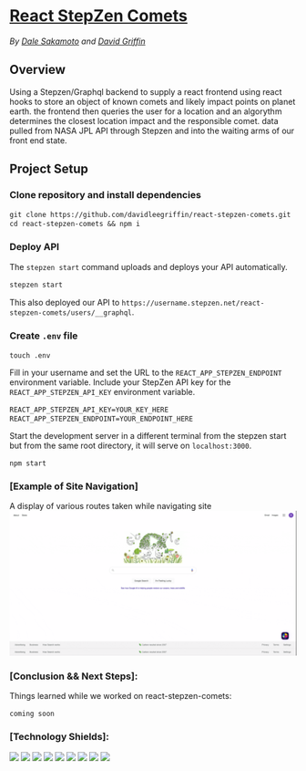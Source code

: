 # [React StepZen Comets](https://react-stepzen-comets.herokuapp.com)
*By [Dale Sakamoto](https://github.com/DaleTsakamoto) and [David Griffin](https://github.com/davidleegriffin)*

## Overview
Using a Stepzen/Graphql backend to supply a react frontend using react hooks to store an object of known comets and likely impact points on planet earth. the frontend then queries the user for a location and an algorythm determines the closest location impact and the responsible comet. data pulled from NASA JPL API through Stepzen and into the waiting arms of our front end state.

## Project Setup

### Clone repository and install dependencies

```
git clone https://github.com/davidleegriffin/react-stepzen-comets.git
cd react-stepzen-comets && npm i
```

### Deploy API

The `stepzen start` command uploads and deploys your API automatically.

```bash
stepzen start
```
This also deployed our API to `https://username.stepzen.net/react-stepzen-comets/users/__graphql`. 


### Create `.env` file

```
touch .env
```
Fill in your username and set the URL to the `REACT_APP_STEPZEN_ENDPOINT` environment variable. Include your StepZen API key for the `REACT_APP_STEPZEN_API_KEY` environment variable.

```
REACT_APP_STEPZEN_API_KEY=YOUR_KEY_HERE
REACT_APP_STEPZEN_ENDPOINT=YOUR_ENDPOINT_HERE
```

Start the development server in a different terminal from the stepzen start but from the same root directory, it will serve on `localhost:3000`.

```
npm start
```

### [Example of Site Navigation]
A display of various routes taken while navigating site
![Comets](./comets-nav.gif)


### [Conclusion && Next Steps]:
Things learned while we worked on react-stepzen-comets:
```
coming soon
```


### [Technology Shields]:
![](https://img.shields.io/badge/Tools-npm-informational?style=flat&logo=NPM&logoColor=white&color=ff8300) ![](https://img.shields.io/badge/Tools-Node.js-informational?style=flat&logo=Node.js&logoColor=white&color=ff8300) ![](https://img.shields.io/badge/Tools-Git-informational?style=flat&logo=Git&logoColor=white&color=ff8300) ![](https://img.shields.io/badge/Tools-Postman-informational?style=flat&logo=Postman&logoColor=white&color=ff8300) ![](https://img.shields.io/badge/Tools-Stepzen-informational?style=flat&logo=NPM&logoColor=white&color=ff8300) ![](https://img.shields.io/badge/Code-JavaScript-informational?style=flat&logo=JavaScript&logoColor=white&color=ff0000) ![](https://img.shields.io/badge/Code-HTML-informational?style=flat&logo=HTML5&logoColor=white&color=ff0000) ![](https://img.shields.io/badge/Code-CSS-informational?style=flat&logo=CSS3&logoColor=white&color=ff0000) ![](https://img.shields.io/badge/Tools-GraphQL-informational?style=flat&logo=Node.js&logoColor=white&color=ff8300)
